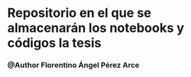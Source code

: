 # Repositorio en el que se almacenarán los notebooks y códigos la tesis

### @Author Florentino Ángel Pérez Arce
